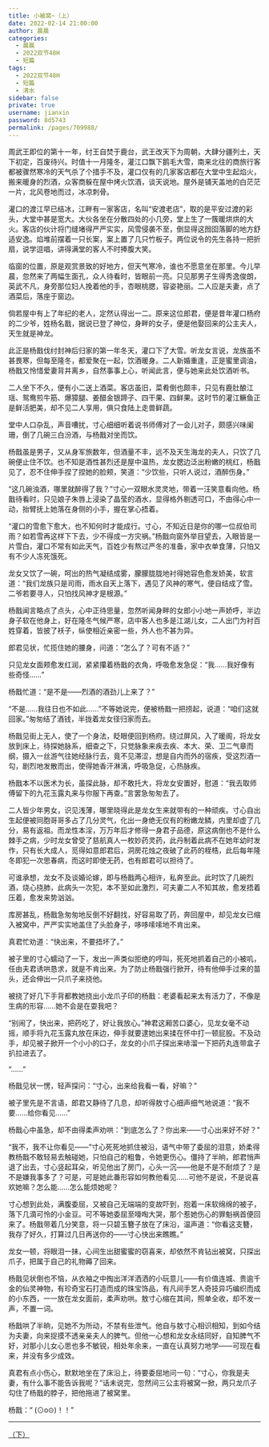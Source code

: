 ```yaml
---
title: 小被窝~（上）
date: 2022-02-14 21:00:00
author: 晨晨
categories:
  - 晨晨
  - 2022双节48H
  - 短篇
tags: 
  - 2022双节48H
  - 短篇
  - 清水
sidebar: false
private: true
username: jianxin
password: 8d5743
permalink: /pages/709988/
---
```


周武王即位的第十一年，纣王自焚于鹿台，武王改天下为周朝，大肆分疆列土，天下初定，百废待兴。时值十一月隆冬，灌江口飘下鹅毛大雪，南来北往的商旅行客都被骤然寒冷的天气杀了个措手不及，灌口仅有的几家客店都在大堂中生起焰火，搬来暖身的烈酒，众客商躲在屋中烤火饮酒，谈天说地。屋外是铺天盖地的白茫茫一片，北风卷地而过，冰凉刺骨。

灌口的渡江早已结冰，江畔有一家客店，名叫“安渡老店”，取的是平安过渡的彩头，大堂中甚是宽大。大伙各坐在分散四处的小几旁，堂上生了一簇暖烘烘的大火。客店的伙计将门缝堵得严严实实，风雪侵袭不至，倒显得这囫囵落脚的地方舒适安逸。焰堆前摆着一只长案，案上置了几只竹板子。两位说令的先生各持一把折扇，说学逗唱，讲得满堂的客人不时捧腹大笑。

临窗的位置，原是观赏景致的好地方，但天气寒冷，谁也不愿意坐在那里。今儿早晨，忽然来了两幅生面孔，众人待看时，皆眼前一亮。只见那男子生得秀逸俊朗，英武不凡，身旁那位妇人挽着他的手，杏眼桃腮，容姿艳丽。二人应是夫妻，点了酒菜后，落座于窗边。

倘若屋中有上了年纪的老人，定然认得出一二。原来这位郎君，便是昔年灌口杨府的二少爷，姓杨名戬，据说已登了神位，身畔的女子，便是他娶回来的公主夫人，天生就是神龙。

此正是杨戬伐纣封神后归家的第一年冬天，灌口下了大雪。听龙女言说，龙族虽不甚畏寒，但每至隆冬，都爱聚在一起，饮酒暖身。二人新婚重逢，正是蜜里调油，杨戬又怜惜爱妻背井离乡，自然事事上心，听闻此言，便与她来此处饮酒听书。

二人坐下不久，便有小二送上酒菜。客店虽旧，菜肴倒也颇丰，只见有鹿肚酿江瑶、鸳鸯煎牛筋、爆獐腿、姜醋金银蹄子、四干果、四鲜果。这时节的灌江鳜鱼正是鲜活肥美，却不见二人享用，俱只食陆上走兽鲜蔬。

堂中人口杂乱，声音嘈扰，寸心细细听着说书师傅对了一会儿对子，颇感兴味阑珊，倒了几碗三白汾酒，与杨戬对坐而饮。

杨戬虽是男子，又从身军旅数年，但酒量不丰，远不及天生海龙的夫人，只饮了几碗便止住不饮。也不知是酒性甚烈还是屋中温热，龙女腮边泛出粉嫩的桃红，杨戬见了，忍不住伸手捏了捏她的脸颊，笑道：“少饮些，只听人说过，酒醉伤身。”

“这几碗浊酒，哪里就醉得了我？”寸心一双眼水灵灵地，带着一汪笑意看向他。杨戬待看时，只见娘子朱唇上浸染了晶莹的酒水，显得格外剔透可口，不由得心中一动，抬臂抚上她落在身侧的小手，握在掌心捂着。

“灌口的雪愈下愈大，也不知何时才能成行。寸心，不知近日是你的哪一位叔伯司雨？如若雪再这样下下去，少不得成一方灾祸。”杨戬向窗外举目望去，入眼皆是一片雪白，灌口不常有如此天气，百姓少有熬过严冬的准备，家中衣单食薄，只怕又有不少人冻死饿死。

龙女又饮了一碗，呵出的热气凝结成雾，朦朦胧胧地衬得她容色愈发娇美，软言道：“我们龙族只是司雨，雨水自天上落下，遇见了风神的寒气，便自结成了雪。二爷若要寻人，只怕找风神才是根源。”

杨戬闻言略点了点头，心中正待思量，忽然听闻身畔的女郎小小地一声娇呼，半边身子软在他身上，好在隆冬气候严寒，店中客人也多是江湖儿女，二人出门为衬百姓穿着，皆披了袄子，纵使相近亲密一些，外人也不甚为异。

郎君见状，忙揽住她的腰身，问道：“怎么了？可有不适？”

只见龙女面颊愈发红润，紧紧攥着杨戬的衣角，呼吸愈发急促：“我……我好像有些奇怪……”

杨戬忙道：“是不是——烈酒的酒劲儿上来了？”

“不是……我往日也不如此……”不等她说完，便被杨戬一把捞起，说道：“咱们这就回家。”匆匆结了酒钱，半拢着龙女径归家而去。

杨戬见街上无人，使了一个身法，眨眼便回到杨府。绕过屏风，入了暖阁，将龙女放到床上，待探她脉系，细查之下，只觉脉象来疾去疾、本大、荣、卫二气章而纲，摄入一丝游气往她经脉行去，竟不见滞涩，想是自内而外的宿疾，受这烈酒一勾，剧烈地发散而出，使得她香汗淋漓，呼吸急促，心热脉疾。

杨戬本不以医术为长，虽探此脉，却不敢托大，将龙女安置好，慰道：“我去取师傅留下的九花玉露丸来与你服下再查。”言罢急匆匆去了。

二人皆少年男女，识见浅薄，哪里晓得此是龙女生来就带有的一种顽疾。寸心自出生起便被同胞哥哥多占了几分灵气，化出一身绝无仅有的粉嫩龙鳞，内里却虚了几分，易有返祖。而龙性本淫，万万年后才修得一身君子品德，原这病倒也不是什么棘手之病，少时龙女曾受了慈航真人一枚妙药灵药，此丹制着此病不在她年幼时发作，只有长大成人，觅得如意郎君后，洞房花烛之夜破了此药的桎梏，此后每年隆冬即犯一次思春病，而这时即使无药，也有郎君可以担待了。

可谁承想，龙女不及谈婚论嫁，即与杨戬两心相许，私奔至此。此时饮了几碗烈酒，烧心挠肺，此病头一次犯，本不至如此激烈，可夫妻二人不知其故，愈发捂着压着，愈发来势汹汹。

库房甚乱，杨戬急匆匆地反倒不好翻找，好容易取了药，奔回屋中，却见龙女已缩入被窝中，严严实实地盖住了头脸身子，哆哆嗦嗦地不肯出来。

真君忙劝道：“快出来，不要捂坏了。”

被子里的寸心蠕动了一下，发出一声类似拒绝的哼叫，死死地抓着自己的小被叽，任由夫君诱哄恳求，就是不肯出来。为了防止杨戬强行掀开，待有他伸手过来的苗头，还会伸出一只爪子来挠他。

被挠了好几下手背都教她挠出小龙爪子印的杨戬：老婆看起来太有活力了，不像是生病的形容……她不会是在耍我吧？

“别闹了，快出来，把药吃了，好让我放心。”神君这厢苦口婆心，见龙女毫不动摇，顺手将九花玉露丸放在床边，伸手就要逮她出来揉在怀中打一顿屁股。不及动手，却见被子掀开一个小小的口子，龙女的小爪子探出来哧溜一下把药丸连带盒子扒拉进去了。

“……”

杨戬见状一愣，轻声探问：“寸心，出来给我看一看，好嘛？”

被子里先是不言语，郎君又静待了几息，却听得敖寸心细声细气地说道：“我不要……给你看见……”

杨戬心中虽急，却不由得柔声劝哄：“到底怎么了？你出来——寸心出来好不好？”

“我不，我不让你看见——”寸心死死地抓住被沿，语气中带了委屈的泪意，娇柔得教杨戬不敢轻易去触碰她，只怕自己的粗鲁，令她更伤心。僵持了半晌，郎君悄声退了出去，寸心竖起耳朵，听见他出了房门，心头一沉——他是不是不耐烦了？是不是嫌我事多了？可是，可是她此番形容如何教他看见……可他不是说，不是说喜欢她嘛？怎么能……怎么能烦她呢？

寸心想到此处，满腹委屈，又被自己无端端的变故吓到，抱着一床软绵绵的被子，落下几滴可怜的小金豆。可不等她委屈至嚎啕大哭，那个惹她伤心的罪魁祸首便回来了。杨戬带着几分笑意，将一只碧玉簪子放在了床沿，温声道：“你看这支簪，我存了好久，打算过几日再送你的——寸心快出来瞧瞧。”

龙女一顿，将眼泪一抹，心间生出甜蜜蜜的窃喜来，却依然不肯钻出被窝，只探出爪子，把属于自己的礼物薅了回来。

杨戬见状倒也不恼，从衣袖之中掏出洋洋洒洒的小玩意儿——有价值连城、贵逾千金的仙灵神物，有珍奇宝石打造而成的珠宝饰品，有凡间手艺人奇技异巧编织而成的小东西，一一放在龙女面前，柔声劝哄。敖寸心缩在其间，照单全收，却不发一声，不置一词。

杨戬哄了半晌，见她不为所动，不禁有些泄气。他自与敖寸心相识相知，到如今结为夫妻，向来捉摸不透亲亲夫人的脾气。但他一心想和龙女永结同好，自知脾气不好，对那小儿女心思也多不敏锐，相处年余来，一直在认真努力地学——可现在看来，并没有多少成效。

真君有点小伤心，默默地坐在了床沿上，待要委屈地问一句：“寸心，你我是夫妻，有什么事不能告诉我呢？”话未说完，忽然间三公主将被窝一掀，两只龙爪子勾住了杨戬的脖子，把他拖进了被窝里。

杨戬：“ (⊙o⊙)！！”

---

[（下）](/pages/ff4552/)
